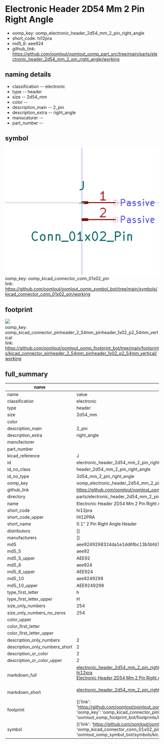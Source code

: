 # Electronic Header 2D54 Mm 2 Pin Right Angle

  
* oomp_key: oomp_electronic_header_2d54_mm_2_pin_right_angle 
* short_code: hi12pra
* md5_6: aee924  
* github_link: https://github.com/oomlout/oomlout_oomp_part_src/tree/main/parts/electronic_header_2d54_mm_2_pin_right_angle/working  
## naming details
* classification -- electronic
* type -- header
* size -- 2d54_mm
* color -- 
* description_main -- 2_pin
* description_extra -- right_angle
* manucaturer -- 
* part_number -- 



## symbol

![](symbol/0/working/working_600.png)  
oomp_key: oomp_kicad_connector_conn_01x02_pin  
link: https://github.com/oomlout/oomlout_oomp_symbol_bot/tree/main/symbols/kicad_connector_conn_01x02_pin/working  

## footprint

![](footprint/0/working/working_600.png)  
oomp_key: oomp_kicad_connector_pinheader_2_54mm_pinheader_1x02_p2_54mm_vertical  
link: https://github.com/oomlout/oomlout_oomp_footprint_bot/tree/main/footprints/kicad_connector_pinheader_2_54mm_pinheader_1x02_p2_54mm_vertical/working  

## full_summary
| name | value | 
| --- | --- | 
| name | value | 
| classification | electronic | 
| type | header | 
| size | 2d54_mm | 
| color |  | 
| description_main | 2_pin | 
| description_extra | right_angle | 
| manufacturer |  | 
| part_number |  | 
| kicad_reference | J | 
| id | electronic_header_2d54_mm_2_pin_right_angle | 
| id_no_class | header_2d54_mm_2_pin_right_angle | 
| id_no_type | 2d54_mm_2_pin_right_angle | 
| oomp_key | oomp_electronic_header_2d54_mm_2_pin_right_angle | 
| github_link | https://github.com/oomlout/oomlout_oomp_part_src/tree/main/parts/electronic_header_2d54_mm_2_pin_right_angle/working | 
| directory | parts/electronic_header_2d54_mm_2_pin_right_angle | 
| name | Electronic Header 2D54 Mm 2 Pin Right Angle | 
| short_code | hi12pra | 
| short_code_upper | HI12PRA | 
| short_name | 0.1" 2 Pin Right Angle Header | 
| distributors | [] | 
| manufacturers | [] | 
| md5 | aee9249298324da1e1dd6fbc13b5bfd7 | 
| md5_5 | aee92 | 
| md5_5_upper | AEE92 | 
| md5_6 | aee924 | 
| md5_6_upper | AEE924 | 
| md5_10 | aee9249298 | 
| md5_10_upper | AEE9249298 | 
| type_first_letter | h | 
| type_first_letter_upper | H | 
| size_only_numbers | 254 | 
| size_only_numbers_no_zeros | 254 | 
| color_upper |  | 
| color_first_letter |  | 
| color_first_letter_upper |  | 
| description_only_numbers | 2 | 
| description_only_numbers_short | 2 | 
| description_or_color | 2 | 
| description_or_color_upper | 2 | 
| markdown_full | [electronic_header_2d54_mm_2_pin_right_angle](https://github.com/oomlout/oomlout_oomp_part_src/tree/main/parts/electronic_header_2d54_mm_2_pin_right_angle/working)<br>[hi12pra](https://github.com/oomlout/oomlout_oomp_part_src/tree/main/parts/electronic_header_2d54_mm_2_pin_right_angle/working)<br>[Electronic Header 2D54 Mm 2 Pin Right Angle](https://github.com/oomlout/oomlout_oomp_part_src/tree/main/parts/electronic_header_2d54_mm_2_pin_right_angle/working)<br><br> | 
| markdown_short | [electronic_header_2d54_mm_2_pin_right_angle](https://github.com/oomlout/oomlout_oomp_part_src/tree/main/parts/electronic_header_2d54_mm_2_pin_right_angle/working)<br><br> | 
| footprint | [{'link': 'https://github.com/oomlout/oomlout_oomp_footprint_bot/tree/main/foootprntss/kicad_connector_pinheader_2_54mm_pinheader_1x02_p2_54mm_vertical', 'oomp_key': 'oomp_kicad_connector_pinheader_2_54mm_pinheader_1x02_p2_54mm_vertical', 'directory': 'oomlout_oomp_footprint_bot/footprints/kicad_connector_pinheader_2_54mm_pinheader_1x02_p2_54mm_vertical//working/working.kicad_mod'}] | 
| symbol | [{'link': 'https://github.com/oomlout/oomlout_oomp_symbol_bot/tree/main/symbols/kicad_connector_conn_01x02_pin', 'oomp_key': 'oomp_kicad_connector_conn_01x02_pin', 'directory': 'oomlout_oomp_symbol_bot/symbols/kicad_connector_conn_01x02_pin//working/working.kicad_sym'}] | 
